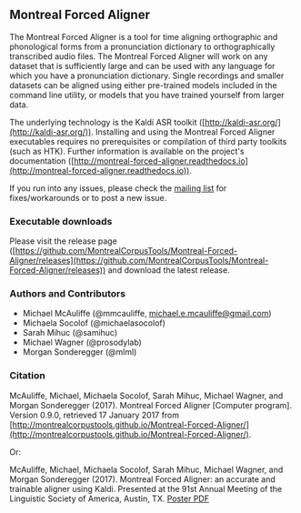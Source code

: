 ## Montreal Forced Aligner

The Montreal Forced Aligner is a tool for time aligning orthographic and phonological forms from a pronunciation dictionary to orthographically transcribed audio files.  The Montreal Forced Aligner will work on any dataset that is sufficiently large and can be used with any language for which you have a pronunciation dictionary. Single recordings and smaller datasets can be aligned using either pre-trained models included in the command line utility, or models that you have trained yourself from larger data.

The underlying technology is the Kaldi ASR toolkit ([http://kaldi-asr.org/](http://kaldi-asr.org/)).  Installing and using the Montreal Forced Aligner executables requires no prerequisites or compilation of third party toolkits (such as HTK).  Further information is available on the project's documentation ([http://montreal-forced-aligner.readthedocs.io](http://montreal-forced-aligner.readthedocs.io)).


If you run into any issues, please check the [mailing list](https://groups.google.com/forum/#!forum/mfa-users) for fixes/workarounds or to post a new issue.


### Executable downloads

Please visit the release page ([https://github.com/MontrealCorpusTools/Montreal-Forced-Aligner/releases](https://github.com/MontrealCorpusTools/Montreal-Forced-Aligner/releases)) and download the latest release.

### Authors and Contributors

* Michael McAuliffe (@mmcauliffe, michael.e.mcauliffe@gmail.com)
* Michaela Socolof (@michaelasocolof)
* Sarah Mihuc (@samihuc)
* Michael Wagner (@prosodylab)
* Morgan Sonderegger (@mlml)

### Citation

McAuliffe, Michael, Michaela Socolof, Sarah Mihuc, Michael Wagner, and Morgan Sonderegger (2017). Montreal Forced Aligner [Computer program]. Version 0.9.0, retrieved 17 January 2017 from [http://montrealcorpustools.github.io/Montreal-Forced-Aligner/](http://montrealcorpustools.github.io/Montreal-Forced-Aligner/).

Or:

McAuliffe, Michael, Michaela Socolof, Sarah Mihuc, Michael Wagner, and Morgan Sonderegger (2017). Montreal Forced Aligner: an accurate and trainable aligner using Kaldi. Presented at the 91st Annual Meeting of the Linguistic Society of America, Austin, TX. [Poster PDF](https://montrealcorpustools.github.io/Montreal-Forced-Aligner/images/MFA_poster_LSA2017.pdf)
